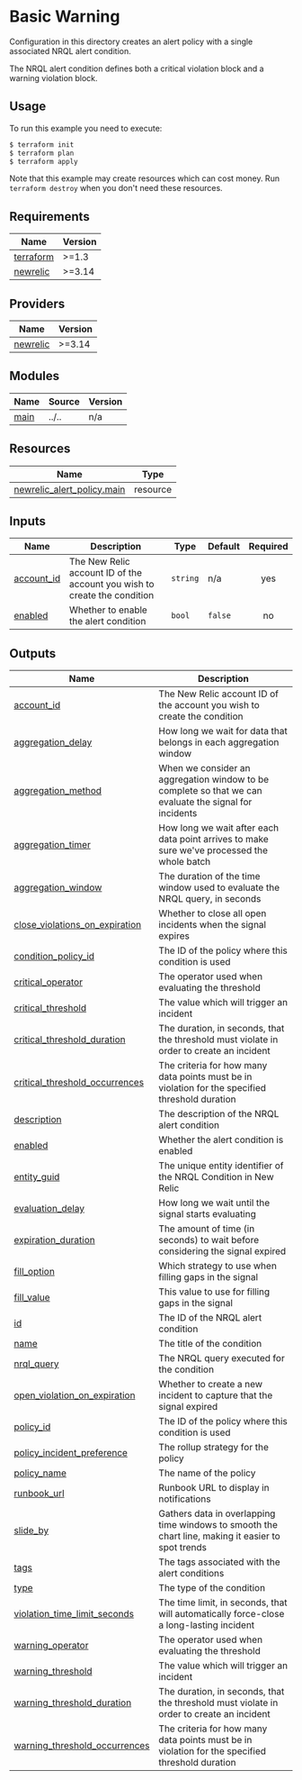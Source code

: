 # Basic Warning

Configuration in this directory creates an alert policy with a single associated NRQL alert condition.

The NRQL alert condition defines both a critical violation block and a warning violation block.

## Usage

To run this example you need to execute:

```bash
$ terraform init
$ terraform plan
$ terraform apply
```

Note that this example may create resources which can cost money. Run `terraform destroy` when you don't need these resources.

<!-- BEGINNING OF PRE-COMMIT-TERRAFORM DOCS HOOK -->
## Requirements

| Name | Version |
|------|---------|
| <a name="requirement_terraform"></a> [terraform](#requirement\_terraform) | >=1.3 |
| <a name="requirement_newrelic"></a> [newrelic](#requirement\_newrelic) | >=3.14 |

## Providers

| Name | Version |
|------|---------|
| <a name="provider_newrelic"></a> [newrelic](#provider\_newrelic) | >=3.14 |

## Modules

| Name | Source | Version |
|------|--------|---------|
| <a name="module_main"></a> [main](#module\_main) | ../.. | n/a |

## Resources

| Name | Type |
|------|------|
| [newrelic_alert_policy.main](https://registry.terraform.io/providers/newrelic/newrelic/latest/docs/resources/alert_policy) | resource |

## Inputs

| Name | Description | Type | Default | Required |
|------|-------------|------|---------|:--------:|
| <a name="input_account_id"></a> [account\_id](#input\_account\_id) | The New Relic account ID of the account you wish to create the condition | `string` | n/a | yes |
| <a name="input_enabled"></a> [enabled](#input\_enabled) | Whether to enable the alert condition | `bool` | `false` | no |

## Outputs

| Name | Description |
|------|-------------|
| <a name="output_account_id"></a> [account\_id](#output\_account\_id) | The New Relic account ID of the account you wish to create the condition |
| <a name="output_aggregation_delay"></a> [aggregation\_delay](#output\_aggregation\_delay) | How long we wait for data that belongs in each aggregation window |
| <a name="output_aggregation_method"></a> [aggregation\_method](#output\_aggregation\_method) | When we consider an aggregation window to be complete so that we can evaluate the signal for incidents |
| <a name="output_aggregation_timer"></a> [aggregation\_timer](#output\_aggregation\_timer) | How long we wait after each data point arrives to make sure we've processed the whole batch |
| <a name="output_aggregation_window"></a> [aggregation\_window](#output\_aggregation\_window) | The duration of the time window used to evaluate the NRQL query, in seconds |
| <a name="output_close_violations_on_expiration"></a> [close\_violations\_on\_expiration](#output\_close\_violations\_on\_expiration) | Whether to close all open incidents when the signal expires |
| <a name="output_condition_policy_id"></a> [condition\_policy\_id](#output\_condition\_policy\_id) | The ID of the policy where this condition is used |
| <a name="output_critical_operator"></a> [critical\_operator](#output\_critical\_operator) | The operator used when evaluating the threshold |
| <a name="output_critical_threshold"></a> [critical\_threshold](#output\_critical\_threshold) | The value which will trigger an incident |
| <a name="output_critical_threshold_duration"></a> [critical\_threshold\_duration](#output\_critical\_threshold\_duration) | The duration, in seconds, that the threshold must violate in order to create an incident |
| <a name="output_critical_threshold_occurrences"></a> [critical\_threshold\_occurrences](#output\_critical\_threshold\_occurrences) | The criteria for how many data points must be in violation for the specified threshold duration |
| <a name="output_description"></a> [description](#output\_description) | The description of the NRQL alert condition |
| <a name="output_enabled"></a> [enabled](#output\_enabled) | Whether the alert condition is enabled |
| <a name="output_entity_guid"></a> [entity\_guid](#output\_entity\_guid) | The unique entity identifier of the NRQL Condition in New Relic |
| <a name="output_evaluation_delay"></a> [evaluation\_delay](#output\_evaluation\_delay) | How long we wait until the signal starts evaluating |
| <a name="output_expiration_duration"></a> [expiration\_duration](#output\_expiration\_duration) | The amount of time (in seconds) to wait before considering the signal expired |
| <a name="output_fill_option"></a> [fill\_option](#output\_fill\_option) | Which strategy to use when filling gaps in the signal |
| <a name="output_fill_value"></a> [fill\_value](#output\_fill\_value) | This value to use for filling gaps in the signal |
| <a name="output_id"></a> [id](#output\_id) | The ID of the NRQL alert condition |
| <a name="output_name"></a> [name](#output\_name) | The title of the condition |
| <a name="output_nrql_query"></a> [nrql\_query](#output\_nrql\_query) | The NRQL query executed for the condition |
| <a name="output_open_violation_on_expiration"></a> [open\_violation\_on\_expiration](#output\_open\_violation\_on\_expiration) | Whether to create a new incident to capture that the signal expired |
| <a name="output_policy_id"></a> [policy\_id](#output\_policy\_id) | The ID of the policy where this condition is used |
| <a name="output_policy_incident_preference"></a> [policy\_incident\_preference](#output\_policy\_incident\_preference) | The rollup strategy for the policy |
| <a name="output_policy_name"></a> [policy\_name](#output\_policy\_name) | The name of the policy |
| <a name="output_runbook_url"></a> [runbook\_url](#output\_runbook\_url) | Runbook URL to display in notifications |
| <a name="output_slide_by"></a> [slide\_by](#output\_slide\_by) | Gathers data in overlapping time windows to smooth the chart line, making it easier to spot trends |
| <a name="output_tags"></a> [tags](#output\_tags) | The tags associated with the alert conditions |
| <a name="output_type"></a> [type](#output\_type) | The type of the condition |
| <a name="output_violation_time_limit_seconds"></a> [violation\_time\_limit\_seconds](#output\_violation\_time\_limit\_seconds) | The time limit, in seconds, that will automatically force-close a long-lasting incident |
| <a name="output_warning_operator"></a> [warning\_operator](#output\_warning\_operator) | The operator used when evaluating the threshold |
| <a name="output_warning_threshold"></a> [warning\_threshold](#output\_warning\_threshold) | The value which will trigger an incident |
| <a name="output_warning_threshold_duration"></a> [warning\_threshold\_duration](#output\_warning\_threshold\_duration) | The duration, in seconds, that the threshold must violate in order to create an incident |
| <a name="output_warning_threshold_occurrences"></a> [warning\_threshold\_occurrences](#output\_warning\_threshold\_occurrences) | The criteria for how many data points must be in violation for the specified threshold duration |
<!-- END OF PRE-COMMIT-TERRAFORM DOCS HOOK -->
